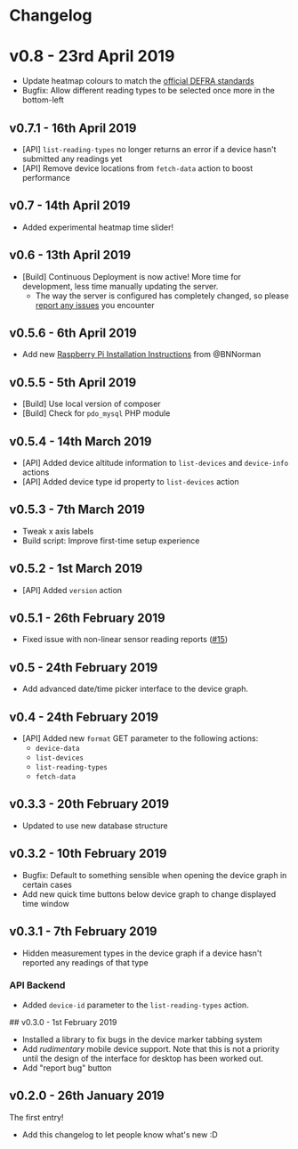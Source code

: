 # Changelog

# v0.8 - 23rd April 2019
 - Update heatmap colours to match the [official DEFRA standards](https://uk-air.defra.gov.uk/air-pollution/daqi?view=more-info&pollutant=pm25#pollutant)
 - Bugfix: Allow different reading types to be selected once more in the bottom-left

## v0.7.1 - 16th April 2019
 - [API] `list-reading-types` no longer returns an error if a device hasn't submitted any readings yet
 - [API] Remove device locations from `fetch-data` action to boost performance

## v0.7 - 14th April 2019
 - Added experimental heatmap time slider!

## v0.6 - 13th April 2019
 - [Build] Continuous Deployment is now active! More time for development, less time manually updating the server.
     - The way the server is configured has completely changed, so please [report any issues](https://github.com/ConnectedHumber/Air-Quality-Web/issues/new) you encounter

## v0.5.6 - 6th April 2019
 - Add new [Raspberry Pi Installation Instructions](https://aq.connectedhumber.org/__nightdocs/50-Raspberry-Pi-Installation-Instructions.html) from @BNNorman

## v0.5.5 - 5th April 2019
 - [Build] Use local version of composer
 - [Build] Check for `pdo_mysql` PHP module

## v0.5.4 - 14th March 2019
 - [API] Added device altitude information to `list-devices` and `device-info` actions
 - [API] Added device type id property to `list-devices` action

## v0.5.3 - 7th March 2019
 - Tweak x axis labels
 - Build script: Improve first-time setup experience

## v0.5.2 - 1st March 2019
 - [API] Added `version` action

## v0.5.1 - 26th February 2019
 - Fixed issue with non-linear sensor reading reports ([#15](https://github.com/ConnectedHumber/Air-Quality-Web/issues/15))

## v0.5 - 24th February 2019
 - Add advanced date/time picker interface to the device graph.

## v0.4 - 24th February 2019
 - [API] Added new `format` GET parameter to the following actions:
     - `device-data`
     - `list-devices`
     - `list-reading-types`
     - `fetch-data`

## v0.3.3 - 20th February 2019
 - Updated to use new database structure

## v0.3.2 - 10th February 2019
 - Bugfix: Default to something sensible when opening the device graph in certain cases
 - Add new quick time buttons below device graph to change displayed time window

## v0.3.1 - 7th February 2019
 - Hidden measurement types in the device graph if a device hasn't reported any readings of that type

### API Backend
 - Added `device-id` parameter to the `list-reading-types` action.

## v0.3.0 - 1st February 2019
 - Installed a library to fix bugs in the device marker tabbing system
 - Add _rudimentary_ mobile device support. Note that this is not a priority until the design of the interface for desktop has been worked out.
 - Add "report bug" button

## v0.2.0 - 26th January 2019
The first entry!

 - Add this changelog to let people know what's new :D
